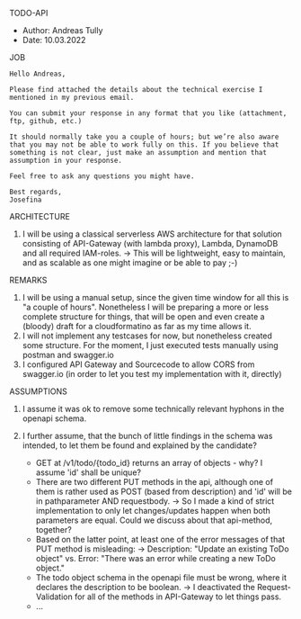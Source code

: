 TODO-API

- Author: Andreas Tully
- Date: 10.03.2022

JOB

```
Hello Andreas,

Please find attached the details about the technical exercise I mentioned in my previous email.

You can submit your response in any format that you like (attachment, ftp, github, etc.)

It should normally take you a couple of hours; but we’re also aware that you may not be able to work fully on this. If you believe that something is not clear, just make an assumption and mention that assumption in your response.

Feel free to ask any questions you might have.

Best regards,
Josefina
```

ARCHITECTURE

1. I will be using a classical serverless AWS architecture for that solution consisting of API-Gateway (with lambda proxy), Lambda, DynamoDB and all required IAM-roles.
   -> This will be lightweight, easy to maintain, and as scalable as one might imagine or be able to pay ;-)

REMARKS

1. I will be using a manual setup, since the given time window for all this is "a couple of hours". Nonetheless I will be preparing a more or less complete structure for things, that will be open and    even create a (bloody) draft for a cloudformatino as far as my time allows it.
2. I will not implement any testcases for now, but nonetheless created some structure. For the moment, I just executed tests manually using postman and swagger.io
3. I configured API Gateway and Sourcecode to allow CORS from swagger.io (in order to let you test my implementation with it, directly)

ASSUMPTIONS

1. I assume it was ok to remove some technically relevant hyphons in the openapi schema.
2. I further assume, that the bunch of little findings in the schema was intended, to let them be found and explained by the candidate?

   - GET at /v1/todo/{todo_id} returns an array of objects - why? I assume 'id' shall be unique?
   - There are two different PUT methods in the api, although one of them is rather used as POST (based from description) and 'id' will be in pathparameter AND requestbody.
     -> So I made a kind of strict implementation to only let changes/updates happen when both parameters are equal. Could we discuss about that api-method, together?
   - Based on the latter point, at least one of the error messages of that PUT method is misleading: 
     -> Description: "Update an existing ToDo object" vs. Error: "There was an error while creating a new ToDo object."
   - The todo object schema in the openapi file must be wrong, where it declares the description to be boolean.
     -> I deactivated the Request-Validation for all of the methods in API-Gateway to let things pass.
   - ...








